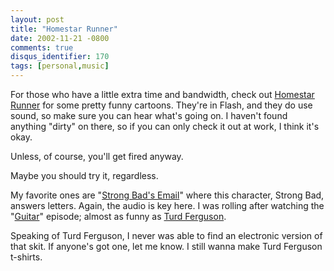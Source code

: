 ```yaml
---
layout: post
title: "Homestar Runner"
date: 2002-11-21 -0800
comments: true
disqus_identifier: 170
tags: [personal,music]
---
```

For those who have a little extra time and bandwidth, check out
[Homestar Runner](http://www.homestarrunner.com/) for some pretty funny
cartoons. They're in Flash, and they do use sound, so make sure you can
hear what's going on. I haven't found anything "dirty" on there, so if
you can only check it out at work, I think it's okay.

 Unless, of course, you'll get fired anyway.

 Maybe you should try it, regardless.

 My favorite ones are "[Strong Bad's
Email](http://www.homestarrunner.com/sbemail.html)" where this
character, Strong Bad, answers letters. Again, the audio is key here. I
was rolling after watching the
"[Guitar](http://www.homestarrunner.com/sbemail36.html)" episode; almost
as funny as [Turd Ferguson](/archive/2002/08/27/turd-ferguson.aspx).

 Speaking of Turd Ferguson, I never was able to find an electronic
version of that skit. If anyone's got one, let me know. I still wanna
make Turd Ferguson t-shirts.
